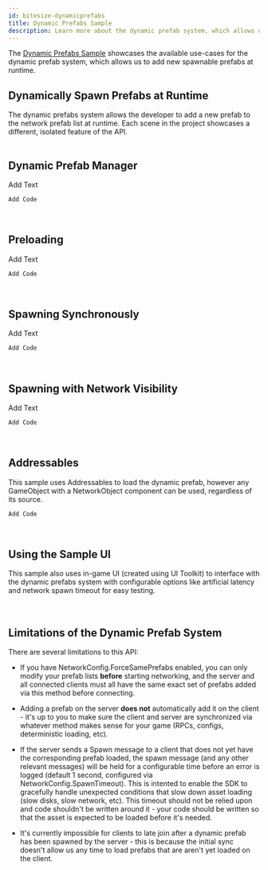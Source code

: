 ```yaml
---
id: bitesize-dynamicprefabs
title: Dynamic Prefabs Sample
description: Learn more about the dynamic prefab system, which allows us to add new spawnable prefabs at runtime.
---
```


The [Dynamic Prefabs Sample](https://github.com/Unity-Technologies/com.unity.multiplayer.samples.bitesize/tree/master/Basic/DynamicPrefabs) showcases the available use-cases for the dynamic prefab system, which allows us to add new spawnable prefabs at runtime.

## Dynamically Spawn Prefabs at Runtime
The dynamic prefabs system allows the developer to add a new prefab to the network prefab list at runtime. Each scene in the project showcases a different, isolated feature of the API.
<br><br>

## Dynamic Prefab Manager
Add Text
```csharp reference
Add Code
```
<br>

## Preloading
Add Text
```csharp reference
Add Code
```
<br>

## Spawning Synchronously
Add Text
```csharp reference
Add Code
```
<br>

## Spawning with Network Visibility
Add Text
```csharp reference
Add Code
```
<br>

## Addressables

This sample uses Addressables to load the dynamic prefab, however any GameObject with a NetworkObject component can be used, regardless of its source.
<br>

```csharp reference
Add Code
```
<br>

## Using the Sample UI

This sample also uses in-game UI (created using UI Toolkit) to interface with the dynamic prefabs system with configurable options like artificial latency and network spawn timeout for easy testing.
<br><br><br>

## Limitations of the Dynamic Prefab System

There are several limitations to this API:
- If you have NetworkConfig.ForceSamePrefabs enabled, you can only modify your prefab lists **before** starting
  networking, and the server and all connected clients must all have the same exact set of prefabs
  added via this method before connecting.

- Adding a prefab on the server **does not** automatically add it on the client - it's up to you
  to make sure the client and server are synchronized via whatever method makes sense for your game
  (RPCs, configs, deterministic loading, etc).

- If the server sends a Spawn message to a client that does not yet have the corresponding prefab loaded, the spawn message
  (and any other relevant messages) will be held for a configurable time before an error is logged (default 1 second, configured via
  NetworkConfig.SpawnTimeout). This is intented to enable the SDK to gracefully
  handle unexpected conditions that slow down asset loading (slow disks, slow network, etc). This timeout
  should not be relied upon and code shouldn't be written around it - your code should be written so that
  the asset is expected to be loaded before it's needed.

- It's currently impossible for clients to late join after a dynamic prefab has been spawned by the server - this is because the initial    sync doesn't allow us any time to load prefabs that are aren't yet loaded on the client.